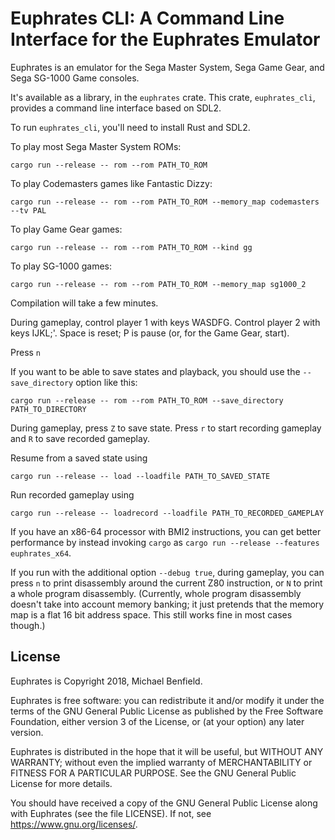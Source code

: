# Euphrates CLI: A Command Line Interface for the Euphrates Emulator

Euphrates is an emulator for the Sega Master System, Sega Game Gear, and
Sega SG-1000 Game consoles.

It's available as a library, in the `euphrates` crate. This crate,
`euphrates_cli`, provides a command line interface based on SDL2.

To run `euphrates_cli`, you'll need to install Rust and SDL2.

To play most Sega Master System ROMs:
```
cargo run --release -- rom --rom PATH_TO_ROM
```

To play Codemasters games like Fantastic Dizzy:
```
cargo run --release -- rom --rom PATH_TO_ROM --memory_map codemasters --tv PAL
```

To play Game Gear games:
```
cargo run --release -- rom --rom PATH_TO_ROM --kind gg
```

To play SG-1000 games:
```
cargo run --release -- rom --rom PATH_TO_ROM --memory_map sg1000_2
```

Compilation will take a few minutes.

During gameplay, control player 1 with keys WASDFG. Control player 2 with keys
IJKL;'. Space is reset; P is pause (or, for the Game Gear, start).

Press `n`

If you want to be able to save states and playback, you should use the
`--save_directory` option like this:

```
cargo run --release -- rom --rom PATH_TO_ROM --save_directory PATH_TO_DIRECTORY
```

During gameplay, press `Z` to save state. Press `r` to start recording gameplay
and `R` to save recorded gameplay.

Resume from a saved state using
```
cargo run --release -- load --loadfile PATH_TO_SAVED_STATE
```

Run recorded gameplay using
```
cargo run --release -- loadrecord --loadfile PATH_TO_RECORDED_GAMEPLAY
```

If you have an x86-64 processor with BMI2 instructions, you can get better
performance by instead invoking `cargo` as `cargo run --release --features
euphrates_x64`.

If you run with the additional option `--debug true`, during gameplay, you can
press `n` to print disassembly around the current Z80 instruction, or `N` to
print a whole program disassembly. (Currently, whole program disassembly doesn't
take into account memory banking; it just pretends that the memory map is a flat
16 bit address space. This still works fine in most cases though.)


## License

Euphrates is Copyright 2018, Michael Benfield.

Euphrates is free software: you can redistribute it and/or modify it under the
terms of the GNU General Public License as published by the Free Software
Foundation, either version 3 of the License, or (at your option) any later
version.

Euphrates is distributed in the hope that it will be useful, but WITHOUT ANY
WARRANTY; without even the implied warranty of MERCHANTABILITY or FITNESS FOR A
PARTICULAR PURPOSE. See the GNU General Public License for more details.

You should have received a copy of the GNU General Public License along with
Euphrates (see the file LICENSE). If not, see <https://www.gnu.org/licenses/>.
